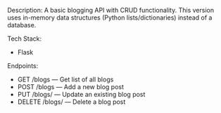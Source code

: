 Description:
A basic blogging API with CRUD functionality. This version uses in-memory data structures (Python lists/dictionaries) instead of a database.

Tech Stack:
- Flask

Endpoints:
- GET /blogs — Get list of all blogs
- POST /blogs — Add a new blog post
- PUT /blogs/<id> — Update an existing blog post
- DELETE /blogs/<id> — Delete a blog post
